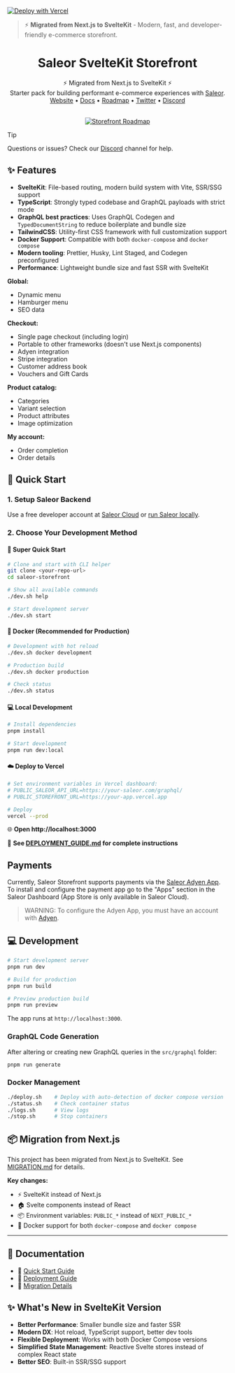 [![Deploy with Vercel](https://vercel.com/button)](https://vercel.com/new/clone?repository-url=https%3A%2F%2Fgithub.com%2Fyour-username%2Fsaleor-sveltekit-storefront&env=PUBLIC_SALEOR_API_URL,PUBLIC_STOREFRONT_URL&envDescription=Saleor%20GraphQL%20API%20URL%20and%20Storefront%20URL&project-name=my-saleor-storefront&repository-name=my-saleor-storefront&demo-title=Saleor%20SvelteKit%20Storefront&demo-description=Modern%20e-commerce%20storefront%20with%20SvelteKit%20and%20Saleor.)

> ⚡ **Migrated from Next.js to SvelteKit** - Modern, fast, and developer-friendly e-commerce storefront.

<div align="center">
  <h1>Saleor SvelteKit Storefront</h1>
  ⚡ Migrated from Next.js to SvelteKit ⚡<br/>
  Starter pack for building performant e-commerce experiences with <a href="https://github.com/saleor/saleor">Saleor</a>.
</div>

<div align="center">
  <a href="https://saleor.io/">Website</a>
  <span> • </span>
  <a href="https://docs.saleor.io/docs/3.x">Docs</a>
  <span> • </span>
  <a href="https://saleor.io/roadmap">Roadmap</a>
  <span> • </span>
  <a href="https://twitter.com/getsaleor">Twitter</a>
  <span> • </span>
  <a href="https://saleor.io/discord">Discord</a>
</div>

<br/>

<div align="center">

[![Storefront Roadmap](https://img.shields.io/badge/ROADMAP-EFEFEF?style=for-the-badge)](https://saleor.io/roadmap)

</div>

> [!TIP]
> Questions or issues? Check our [Discord](https://saleor.io/discord) channel for help.

## ✨ Features

- **SvelteKit**: File-based routing, modern build system with Vite, SSR/SSG support
- **TypeScript**: Strongly typed codebase and GraphQL payloads with strict mode
- **GraphQL best practices**: Uses GraphQL Codegen and `TypedDocumentString` to reduce boilerplate and bundle size
- **TailwindCSS**: Utility-first CSS framework with full customization support
- **Docker Support**: Compatible with both `docker-compose` and `docker compose`
- **Modern tooling**: Prettier, Husky, Lint Staged, and Codegen preconfigured
- **Performance**: Lightweight bundle size and fast SSR with SvelteKit

**Global:**

- Dynamic menu
- Hamburger menu
- SEO data

**Checkout:**

- Single page checkout (including login)
- Portable to other frameworks (doesn't use Next.js components)
- Adyen integration
- Stripe integration
- Customer address book
- Vouchers and Gift Cards

**Product catalog:**

- Categories
- Variant selection
- Product attributes
- Image optimization

**My account:**

- Order completion
- Order details

## 🚀 Quick Start

### 1. Setup Saleor Backend

Use a free developer account at [Saleor Cloud](https://cloud.saleor.io/?utm_source=storefront&utm_medium=github) or [run Saleor locally](https://docs.saleor.io/docs/3.x/setup/docker-compose?utm_source=storefront&utm_medium=github).

### 2. Choose Your Development Method

#### 🎯 **Super Quick Start**

```bash
# Clone and start with CLI helper
git clone <your-repo-url>
cd saleor-storefront

# Show all available commands
./dev.sh help

# Start development server
./dev.sh start
```

#### 🐳 **Docker (Recommended for Production)**

```bash
# Development with hot reload
./dev.sh docker development

# Production build
./dev.sh docker production

# Check status
./dev.sh status
```

#### 💻 **Local Development**

```bash
# Install dependencies
pnpm install

# Start development
pnpm run dev:local
```

#### ☁️ **Deploy to Vercel**

```bash
# Set environment variables in Vercel dashboard:
# PUBLIC_SALEOR_API_URL=https://your-saleor.com/graphql/
# PUBLIC_STOREFRONT_URL=https://your-app.vercel.app

# Deploy
vercel --prod
```

🌐 **Open http://localhost:3000**

📖 **See [DEPLOYMENT_GUIDE.md](./DEPLOYMENT_GUIDE.md) for complete instructions**

## Payments

Currently, Saleor Storefront supports payments via the [Saleor Adyen App](https://docs.saleor.io/docs/3.x/developer/app-store/apps/adyen). To install and configure the payment app go to the "Apps" section in the Saleor Dashboard (App Store is only available in Saleor Cloud).

> WARNING:
> To configure the Adyen App, you must have an account with [Adyen](https://www.adyen.com/).

## 💻 Development

```bash
# Start development server
pnpm run dev

# Build for production
pnpm run build

# Preview production build
pnpm run preview
```

The app runs at `http://localhost:3000`.

### GraphQL Code Generation

After altering or creating new GraphQL queries in the `src/graphql` folder:

```bash
pnpm run generate
```

### Docker Management

```bash
./deploy.sh    # Deploy with auto-detection of docker compose version
./status.sh    # Check container status
./logs.sh      # View logs
./stop.sh      # Stop containers
```

## 📦 Migration from Next.js

This project has been migrated from Next.js to SvelteKit. See [MIGRATION.md](./MIGRATION.md) for details.

**Key changes:**

- ⚡ SvelteKit instead of Next.js
- 🏠 Svelte components instead of React
- 📦 Environment variables: `PUBLIC_*` instead of `NEXT_PUBLIC_*`
- 🐳 Docker support for both `docker-compose` and `docker compose`

---

## 📁 Documentation

- 🚀 [Quick Start Guide](./QUICK_START.md)
- 🐳 [Deployment Guide](./DEPLOYMENT.md)
- 🔄 [Migration Details](./MIGRATION.md)

## ✨ What's New in SvelteKit Version

- **Better Performance**: Smaller bundle size and faster SSR
- **Modern DX**: Hot reload, TypeScript support, better dev tools
- **Flexible Deployment**: Works with both Docker Compose versions
- **Simplified State Management**: Reactive Svelte stores instead of complex React state
- **Better SEO**: Built-in SSR/SSG support
